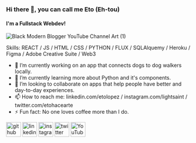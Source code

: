 ### Hi there 👋, you can call me Eto (Eh-tou)
#### I'm a Fullstack Webdev!

![Black Modern Blogger YouTube Channel Art (1)](https://user-images.githubusercontent.com/83386931/184984116-9420c42c-d3fb-4d2c-a210-2c55874b2bf7.png)

Skills:  REACT / JS / HTML / CSS / PYTHON / FLUX / SQLAlquemy / Heroku / Figma / Adobe Creative Suite / Web3

- 🔭 I’m currently working on an app that connects dogs to dog walkers locally. 
- 🌱 I’m currently learning more about Python and it's components. 
- 👯 I’m looking to collaborate on apps that help people have better and day-to-day experiences. 
- 📫 How to reach me: linkedin.com/etolopez / instagram.com/lightsaint / twitter.com/etohacearte 
- ⚡ Fun fact: No one loves coffee more than I do. 


[<img src='https://cdn.jsdelivr.net/npm/simple-icons@3.0.1/icons/github.svg' alt='github' height='40'>](https://github.com/etolopez)  [<img src='https://cdn.jsdelivr.net/npm/simple-icons@3.0.1/icons/linkedin.svg' alt='linkedin' height='40'>](https://www.linkedin.com/in/etolopez/)  [<img src='https://cdn.jsdelivr.net/npm/simple-icons@3.0.1/icons/instagram.svg' alt='instagram' height='40'>](https://www.instagram.com/lightsaint/)  [<img src='https://cdn.jsdelivr.net/npm/simple-icons@3.0.1/icons/twitter.svg' alt='twitter' height='40'>](https://twitter.com/etohacearte)  [<img src='https://cdn.jsdelivr.net/npm/simple-icons@3.0.1/icons/youtube.svg' alt='YouTube' height='40'>](https://www.youtube.com/channel/etolopez)  


